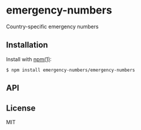 
# emergency-numbers

  Country-specific emergency numbers

## Installation

  Install with [npm(1)](http://nodejs.org):

    $ npm install emergency-numbers/emergency-numbers

## API



## License

  MIT

